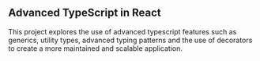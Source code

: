 ## Advanced TypeScript in React

This project explores the use of advanced typescript features such as generics, utility types, advanced typing patterns and the use of decorators to create a more maintained and scalable application.
